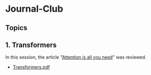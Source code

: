 # Journal-Club

## Topics

## 1. Transformers

In this session, the article "[Attention is all you need](https://arxiv.org/abs/1706.03762)" was reviewed.
* [Transformers.pdf](https://github.com/filoger/Journal-Club/blob/3def9f70bab5e995dd8cf44fdacfc7729db4ec89/Transformers/Transformers.pdf)
